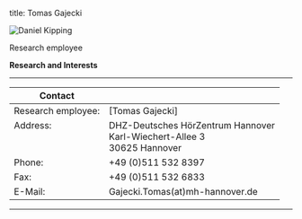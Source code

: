 title: Tomas Gajecki 



![Daniel Kipping ](Gajecki.jpg)


Research employee	



**Research and Interests**



---

| Contact                 |                            |
| ------------------------|--------------------------- |
| Research employee:<br>          | [Tomas Gajecki] |
| Address: <br><br><br>   | DHZ-Deutsches HörZentrum Hannover<br> Karl-Wiechert-Allee 3 <br> 30625 Hannover |
| Phone:                  | +49 (0)511 532 8397 |
| Fax:                    | +49 (0)511 532 6833 |
| E-Mail:                 |Gajecki.Tomas(at)mh-hannover.de|

---
    

